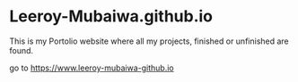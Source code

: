 # Leeroy-Mubaiwa.github.io
This is my Portolio website where all my projects, finished or unfinished are found. 

go to https://www.leeroy-mubaiwa-github.io

